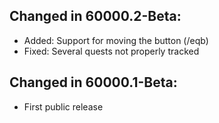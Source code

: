 ## Changed in 60000.2-Beta:

- Added: Support for moving the button (/eqb)
- Fixed: Several quests not properly tracked

## Changed in 60000.1-Beta:

- First public release
